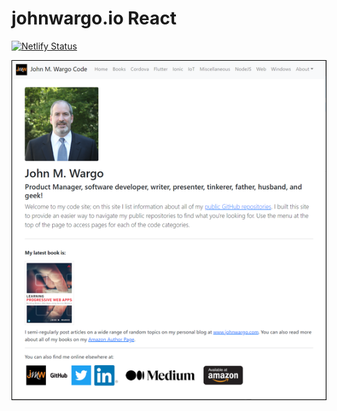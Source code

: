 # johnwargo.io React

[![Netlify Status](https://api.netlify.com/api/v1/badges/cadf9d02-1d0e-4a7c-9bff-0aad66ca62cf/deploy-status)](https://app.netlify.com/sites/jmw-code/deploys)

![Home Page](screenshots/figure-01.png)


<!-- <script type="text/javascript" src="https://cdnjs.buymeacoffee.com/1.0.0/button.prod.min.js" data-name="bmc-button" data-slug="johnwargo" data-color="#5F7FFF" data-emoji="📖" data-font="Comic" data-text="Buy me a book" data-outline-color="#000000" data-font-color="#ffffff" data-coffee-color="#FFDD00" ></script> -->